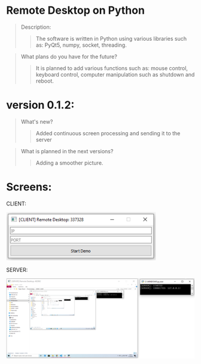 # Remote Desktop on Python
> Description: 
>> The software is written in Python using various libraries such as: PyQt5, numpy, socket, threading.


> What plans do you have for the future? 
>> It is planned to add various functions such as: mouse control, keyboard control, computer manipulation such as shutdown and reboot.
# version 0.1.2:
> What's new?
>> Added continuous screen processing and sending it to the server

> What is planned in the next versions? 
>> Adding a smoother picture. 
# Screens:
CLIENT:

![CLIENT](Screenshots/client.png)

SERVER:

![SERVER](Screenshots/server.png)
